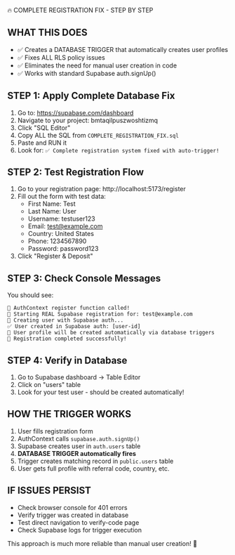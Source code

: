 🔥 COMPLETE REGISTRATION FIX - STEP BY STEP

## WHAT THIS DOES
- ✅ Creates a DATABASE TRIGGER that automatically creates user profiles
- ✅ Fixes ALL RLS policy issues  
- ✅ Eliminates the need for manual user creation in code
- ✅ Works with standard Supabase auth.signUp()

## STEP 1: Apply Complete Database Fix
1. Go to: https://supabase.com/dashboard
2. Navigate to your project: bmtaqilpuszwoshtizmq  
3. Click "SQL Editor"
4. Copy ALL the SQL from `COMPLETE_REGISTRATION_FIX.sql`
5. Paste and RUN it
6. Look for: `✅ Complete registration system fixed with auto-trigger!`

## STEP 2: Test Registration Flow
1. Go to your registration page: http://localhost:5173/register
2. Fill out the form with test data:
   - First Name: Test
   - Last Name: User  
   - Username: testuser123
   - Email: test@example.com
   - Country: United States
   - Phone: 1234567890
   - Password: password123
3. Click "Register & Deposit"

## STEP 3: Check Console Messages
You should see:
```
🎯 AuthContext register function called!
📝 Starting REAL Supabase registration for: test@example.com
🔄 Creating user with Supabase auth...
✅ User created in Supabase auth: [user-id]
💾 User profile will be created automatically via database triggers
🎉 Registration completed successfully!
```

## STEP 4: Verify in Database
1. Go to Supabase dashboard → Table Editor
2. Click on "users" table
3. Look for your test user - should be created automatically!

## HOW THE TRIGGER WORKS
1. User fills registration form
2. AuthContext calls `supabase.auth.signUp()`
3. Supabase creates user in `auth.users` table
4. **DATABASE TRIGGER automatically fires**
5. Trigger creates matching record in `public.users` table
6. User gets full profile with referral code, country, etc.

## IF ISSUES PERSIST
- Check browser console for 401 errors
- Verify trigger was created in database  
- Test direct navigation to verify-code page
- Check Supabase logs for trigger execution

This approach is much more reliable than manual user creation! 🚀
